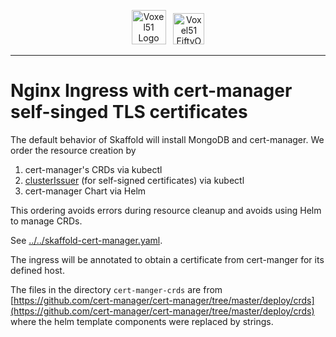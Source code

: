 <!-- markdownlint-disable no-inline-html line-length -->
<!-- markdownlint-disable-next-line first-line-heading -->
<div align="center">
<p align="center">

<img alt="Voxel51 Logo" src="https://user-images.githubusercontent.com/25985824/106288517-2422e000-6216-11eb-871d-26ad2e7b1e59.png" height="55px"> &nbsp;
<img alt="Voxel51 FiftyOne" src="https://user-images.githubusercontent.com/25985824/106288518-24bb7680-6216-11eb-8f10-60052c519586.png" height="50px">

</p>
</div>
<!-- markdownlint-enable no-inline-html line-length -->

---

# Nginx Ingress with cert-manager self-singed TLS certificates

The default behavior of Skaffold will install MongoDB and cert-manager.
We order the resource creation by

1. cert-manager's CRDs via kubectl
1. [clusterIssuer](./cluster-issuer.yaml)
   (for self-signed certificates) via kubectl
1. cert-manager Chart via Helm

This ordering avoids errors during resource cleanup
and avoids using Helm to manage CRDs.

See
[../../skaffold-cert-manager.yaml](../../skaffold-cert-manager.yaml).

The ingress will be annotated to obtain a
certificate from cert-manger for its defined host.

The files in the directory
`cert-manger-crds` are from
[https://github.com/cert-manager/cert-manager/tree/master/deploy/crds](https://github.com/cert-manager/cert-manager/tree/master/deploy/crds)
where the helm template components were replaced by strings.
